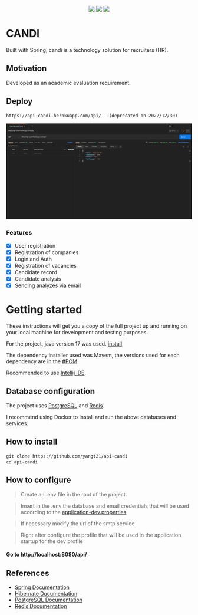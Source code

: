 <p align="center">
<img src="https://img.shields.io/github/contributors/yangt21/api-candi?logo=github&color=gree&style=flat-square">
<img src="https://img.shields.io/github/languages/count/yangt21/api-candi?logo=github&style=flat-square">
<img src="https://img.shields.io/github/forks/yangt21/api-candi?logo=github&style=flat-square">

# CANDI

Built with Spring, candi is a technology solution for recruiters (HR).

## Motivation

Developed as an academic evaluation requirement.

## Deploy

	https://api-candi.herokuapp.com/api/ --(deprecated on 2022/12/30)

<img alt="PostmanScreenshoot" title="#PostmanScreenshoot" src=".assets/img.png">

### Features

- [x] User registration
- [X] Registration of companies
- [x] Login and Auth
- [x] Registration of vacancies
- [x] Candidate record
- [x] Candidate analysis
- [X] Sending analyzes via email

# Getting started

These instructions will get you a copy of the full project up and running on your local machine for development and testing purposes.

For the project, java version 17 was used. [install](https://www.oracle.com/java/technologies/javase/jdk17-archive-downloads.html)

The dependency installer used was Mavem, the versions used for each dependency are in the [#POM](./pom.xml).

Recommended to use [Intellij IDE](https://www.jetbrains.com/idea/).

## Database configuration

The project uses [PostgreSQL](https://www.postgresql.org) and [Redis](https://redis.io/).

I recommend using Docker to install and run the above databases and services.

## How to install

	git clone https://github.com/yangt21/api-candi
	cd api-candi

## How to configure

> Create an .env file in the root of the project.

> Insert in the .env the database and email credentials that will be used according to the [application-dev.properties](./src/main/resources/application-dev.properties)

> If necessary modify the url of the smtp service

> Right after configure the profile that will be used in the application startup for the dev profile

#### Go to http://localhost:8080/api/
    
## References

+ [Spring Documentation](https://docs.spring.io/spring-boot/docs/current/reference/html/)
+ [Hibernate Documentation](https://docs.jboss.org/hibernate/orm/6.1/userguide/html_single/Hibernate_User_Guide.html)
+ [PostgreSQL Documentation](https://www.postgresql.org/docs/)
+ [Redis Documentation](https://redis.io/docs/)
